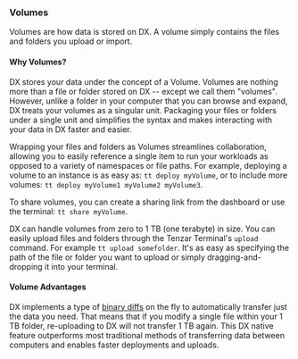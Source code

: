 ### Volumes

Volumes are how data is stored on DX. A volume simply contains the files and folders you upload or import.

#### Why Volumes?
DX stores your data under the concept of a Volume. Volumes are nothing more than a file or folder stored on DX -- except we call them "volumes". However, unlike a folder in your computer that you can browse and expand, DX treats your volumes as a singular unit. Packaging your files or folders under a single unit and simplifies the syntax and makes interacting with your data in DX faster and easier.

Wrapping your files and folders as Volumes streamlines collaboration, allowing you to easily reference a single item to run your workloads as opposed to a variety of namespaces or file paths. For example, deploying a volume to an instance is as easy as: `tt deploy myVolume`, or to include more volumes: `tt deploy myVolume1 myVolume2 myVolume3`.

To share volumes, you can create a sharing link from the dashboard or use the terminal: `tt share myVolume`.

DX can handle volumes from zero to 1 TB (one terabyte) in size. You can easily upload files and folders through the Tenzar Terminal's `upload` command. For example `tt upload somefolder`. It's as easy as specifying the path of the file or folder you want to upload or simply dragging-and-dropping it into your terminal.

#### Volume Advantages
DX implements a type of [binary diffs](https://en.wikipedia.org/wiki/Diff_utility) on the fly to automatically transfer just the data you need. That means that if you modify a single file within your 1 TB folder, re-uploading to DX will not transfer 1 TB again. This DX native feature outperforms most traditional methods of transferring data between computers and enables faster deployments and uploads.
